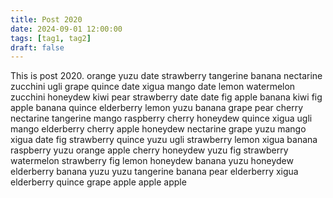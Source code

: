 ```yaml
---
title: Post 2020
date: 2024-09-01 12:00:00
tags: [tag1, tag2]
draft: false
---
```

This is post 2020.
orange
yuzu
date
strawberry
tangerine
banana
nectarine
zucchini
ugli
grape
quince
date
xigua
mango
date
lemon
watermelon
zucchini
honeydew
kiwi
pear
strawberry
date
date
fig
apple
banana
kiwi
fig
apple
banana
quince
elderberry
lemon
yuzu
banana
grape
pear
cherry
nectarine
tangerine
mango
raspberry
cherry
honeydew
quince
xigua
ugli
mango
elderberry
cherry
apple
honeydew
nectarine
grape
yuzu
mango
xigua
date
fig
strawberry
quince
yuzu
ugli
strawberry
lemon
xigua
banana
raspberry
yuzu
orange
apple
cherry
honeydew
yuzu
fig
strawberry
watermelon
strawberry
fig
lemon
honeydew
banana
yuzu
honeydew
elderberry
banana
yuzu
yuzu
tangerine
banana
pear
elderberry
xigua
elderberry
quince
grape
apple
apple
apple
